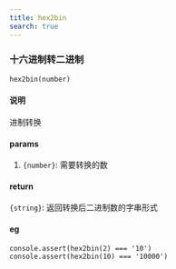 ```yaml
---
title: hex2bin
search: true
---
```


### 十六进制转二进制

`hex2bin(number)`

#### 说明

进制转换

#### params

1. `{number}`: 需要转换的数

#### return

`{string}`: 返回转换后二进制数的字串形式

#### eg

```JS
console.assert(hex2bin(2) === '10')
console.assert(hex2bin(10) === '10000')
```
